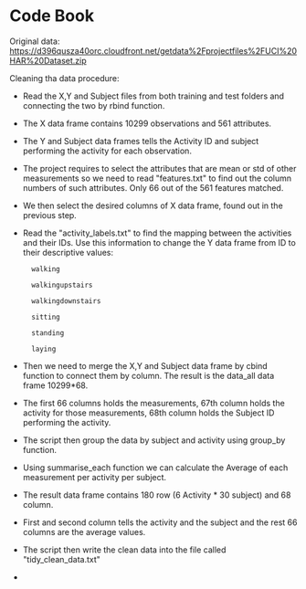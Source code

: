 Code Book
========================

Original data: https://d396qusza40orc.cloudfront.net/getdata%2Fprojectfiles%2FUCI%20HAR%20Dataset.zip

Cleaning tha data procedure:

* Read the X,Y and Subject files from both training and test folders and connecting the two by rbind function. 
* The X data frame contains 10299 observations and 561 attributes. 
* The Y and Subject data frames tells the Activity ID and subject performing the activity for each observation.
* The project requires to select the attributes that are mean or std of other measurements so we need to read "features.txt" to find out the column numbers of such attributes. Only 66 out of the 561 features matched. 
* We then select the desired columns of X data frame, found out in the previous step.
* Read the "activity_labels.txt" to find the mapping between the activities and their IDs. Use this information to change the Y data frame from ID to their descriptive values:

        walking
        
        walkingupstairs
        
        walkingdownstairs
        
        sitting
        
        standing
        
        laying

* Then we need to merge the X,Y and Subject data frame by cbind function to connect them by column. The result is the data_all data frame 10299*68.
* The first 66 columns holds the measurements, 67th column holds the activity for those measurements, 68th column holds the Subject ID performing the activity.
* The script then group the data by subject and activity using group_by function.
* Using summarise_each function we can calculate the Average of each measurement per activity per subject.
* The result data frame contains 180 row (6 Activity * 30 subject) and 68 column. 
* First and second column tells the activity and the subject and the rest 66 columns are the average values.
* The script then write the clean data into the file called "tidy_clean_data.txt"
* 
